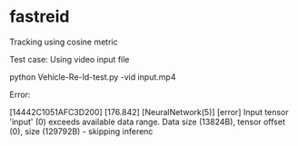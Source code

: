 # fastreid
Tracking using cosine metric

Test case: Using video input file

python Vehicle-Re-Id-test.py -vid input.mp4

Error:

[14442C1051AFC3D200] [176.842] [NeuralNetwork(5)] [error] Input tensor 'input' (0) exceeds available data range. Data size (13824B), tensor offset (0), size (129792B) - skipping inferenc
